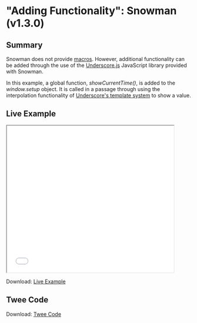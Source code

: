 # "Adding Functionality": Snowman (v1.3.0)

## Summary

Snowman does not provide [macros](../../terms/terms_macros.md). However, additional functionality can be added through the use of the [Underscore.js](https://underscorejs.org/) JavaScript library provided with Snowman.

In this example, a global function, *showCurrentTime()*, is added to the *window.setup* object. It is called in a passage through using the interpolation functionality of [Underscore's template system](https://underscorejs.org/#template) to show a value.

## Live Example

<section>
<iframe src="snowman_adding_functionality_example.html" height=400 width=90%></iframe>

Download: <a href="snowman_adding_functionality_example.html" target="_blank">Live Example</a>
</section>

## Twee Code

Download: <a href="snowman_adding_functionality_twee.txt" target="_blank">Twee Code</a>
